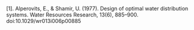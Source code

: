 [1]. Alperovits, E., & Shamir, U. (1977). Design of optimal water distribution systems. Water Resources Research, 13(6), 885–900. doi:10.1029/wr013i006p00885
